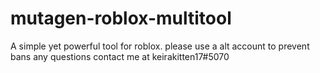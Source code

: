 # mutagen-roblox-multitool
A simple yet powerful tool for roblox.
please use a alt account to prevent bans
any questions contact me at keirakitten17#5070
